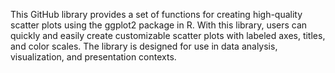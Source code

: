This GitHub library provides a set of functions for creating high-quality scatter plots using the ggplot2 package in R. 
With this library, users can quickly and easily create customizable scatter plots with labeled axes, titles, and color scales. 
The library is designed for use in data analysis, visualization, and presentation contexts.
